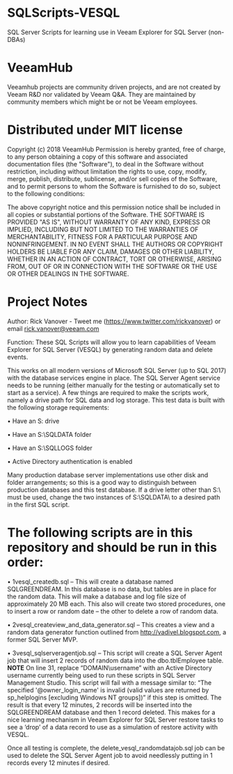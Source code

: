 # SQLScripts-VESQL
SQL Server Scripts for learning use in Veeam Explorer for SQL Server (non-DBAs)


# VeeamHub
Veeamhub projects are community driven projects, and are not created by Veeam R&D nor validated by Veeam Q&A. They are maintained by community members which might be or not be Veeam employees.

# Distributed under MIT license
Copyright (c) 2018 VeeamHub
Permission is hereby granted, free of charge, to any person obtaining a copy of this software and associated documentation files (the "Software"), to deal in the Software without restriction, including without limitation the rights to use, copy, modify, merge, publish, distribute, sublicense, and/or sell copies of the Software, and to permit persons to whom the Software is furnished to do so, subject to the following conditions:

The above copyright notice and this permission notice shall be included in all copies or substantial portions of the Software.
THE SOFTWARE IS PROVIDED "AS IS", WITHOUT WARRANTY OF ANY KIND, EXPRESS OR IMPLIED, INCLUDING BUT NOT LIMITED TO THE WARRANTIES OF MERCHANTABILITY, FITNESS FOR A PARTICULAR PURPOSE AND NONINFRINGEMENT. IN NO EVENT SHALL THE AUTHORS OR COPYRIGHT HOLDERS BE LIABLE FOR ANY CLAIM, DAMAGES OR OTHER LIABILITY, WHETHER IN AN ACTION OF CONTRACT, TORT OR OTHERWISE, ARISING FROM, OUT OF OR IN CONNECTION WITH THE SOFTWARE OR THE USE OR OTHER DEALINGS IN THE SOFTWARE.

# Project Notes
Author: Rick Vanover - Tweet me (https://www.twitter.com/rickvanover) or email rick.vanover@veeam.com 

Function: These SQL Scripts will allow you to learn capabilities of Veeam Explorer for SQL Server (VESQL) by generating random data and delete events.

This works on all modern versions of Microsoft SQL Server (up to SQL 2017) with the database services engine in place. The SQL Server Agent service needs to be running (either manually for the testing or automatically set to start as a service). A few things are required to make the scripts work, namely a drive path for SQL data and log storage. This test data is built with the following storage requirements:

•	Have an S: drive

•	Have an S:\SQLDATA folder

•	Have an S:\SQLLOGS folder

•	Active Directory authentication is enabled

Many production database server implementations use other disk and folder arrangements; so this is a good way to distinguish between production databases and this test database. If a drive letter other than S:\ must be used, change the two instances of S:\SQLDATA\ to a desired path in the first SQL script. 

# The following scripts are in this repository and should be run in this order:

•	1vesql_createdb.sql – This will create a database named SQLGREENDREAM. In this database is no data, but tables are in place for the random data. This will make a database and log file size of approximately 20 MB each. This also will create two stored procedures, one to insert a row or random date – the other to delete a row of random data. 

•	2vesql_createview_and_data_generator.sql – This creates a view and a random data generator function outlined from http://vadivel.blogspot.com, a former SQL Server MVP.

•	3vesql_sqlserveragentjob.sql – This script will create a SQL Server Agent job that will insert 2 records of random data into the dbo.tblEmployee table. **NOTE**  On line 31, replace “DOMAIN\username” with an Active Directory username currently being used to run these scripts in SQL Server Management Studio. This script will fail with a message similar to: “The specified '@owner_login_name' is invalid (valid values are returned by sp_helplogins [excluding Windows NT groups])” if this step is omitted.
The result is that every 12 minutes, 2 records will be inserted into the SQLGREENDREAM database and then 1 record deleted. This makes for a nice learning mechanism in Veeam Explorer for SQL Server restore tasks to see a ‘drop’ of a data record to use as a simulation of restore activity with VESQL.


Once all testing is complete, the delete_vesql_randomdatajob.sql job can be used to delete the SQL Server Agent job to avoid needlessly putting in 1 records every 12 minutes if desired. 
